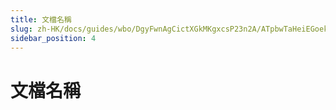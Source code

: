 ```yaml
---
title: 文檔名稱
slug: zh-HK/docs/guides/wbo/DgyFwnAgCictXGkMKgxcsP23n2A/ATpbwTaHeiEGoekQi8TcgiWGnHb
sidebar_position: 4
---
```



# 文檔名稱

